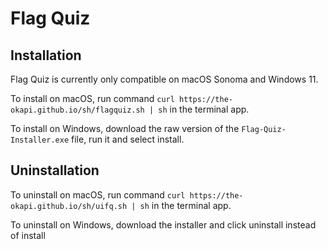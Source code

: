 # Flag Quiz

## Installation

Flag Quiz is currently only compatible on macOS Sonoma and Windows 11.

To install on macOS, run command `curl https://the-okapi.github.io/sh/flagquiz.sh | sh` in the terminal app.

To install on Windows, download the raw version of the `Flag-Quiz-Installer.exe` file, run it and select install.

## Uninstallation

To uninstall on macOS, run command `curl https://the-okapi.github.io/sh/uifq.sh | sh` in the terminal app.

To uninstall on Windows, download the installer and click uninstall instead of install
